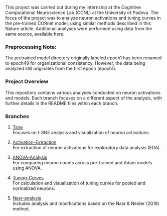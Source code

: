 This project was carried out during my internship at the Cognitive Computational Neuroscience Lab (CCNL) at the University of Padova. The focus of the project was to analyze neuron activations and tuning curves in the pre-trained CORnet model, using similar methods described in this Nature article. Additional analyses were performed using data from the same source, available here.

### Preprocessing Note:
The pretrained model directory originally labeled epoch1 has been renamed to epoch49 for organizational consistency. However, the data being analyzed still originates from the first epoch (epoch1).

### Project Overview
This repository contains various analyses conducted on neuron activations and models. Each branch focuses on a different aspect of the analysis, with further details in the README files within each branch.

### Branches

1. [Tsne](https://github.com/anahita-soltan/CCNL-Cognitive_Computational_Neuroscience_Lab/tree/Tsne)  
   Focuses on t-SNE analysis and visualization of neuron activations.

2. [Activation-Extraction](https://github.com/anahita-soltan/CCNL-Cognitive_Computational_Neuroscience_Lab/tree/Activation-Extraction)  
   For extraction of neuron activations for exploratory data analysis (EDA).

3. [ANOVA-Analysis](https://github.com/anahita-soltan/CCNL-Cognitive_Computational_Neuroscience_Lab/tree/Anova-analysis)  
   For comparing neuron counts across pre-trained and Adam models using ANOVA.

4. [Tuning-Curves](https://github.com/anahita-soltan/CCNL-Cognitive_Computational_Neuroscience_Lab/tree/Tuning-curves)  
   For calculation and visualization of tuning curves for pooled and normalized neurons.

5. [Nasr-analysis](https://github.com/anahita-soltan/CCNL-Cognitive_Computational_Neuroscience_Lab/tree/Nasr-analysis)  
   Includes analysis and modifications based on the Nasr & Neider (2019) method.
